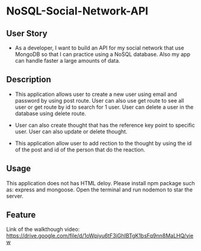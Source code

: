 # NoSQL-Social-Network-API

## User Story

- As a developer, I want to build an API for my social network that use MongoDB so that I can practice using a NoSQL database. Also my app can handle faster a large amounts of data.

## Description

- This application allows user to create a new user using email and password by using post route. User can also use get route to see all user or get route by id to search for 1 user. User can delete a user in the database using delete route.

- User can also create thought that has the reference key point to specific user. User can also update or delete thought.

- This application allow user to add rection to the thought by using the id of the post and id of the person that do the reaction.

## Usage

This application does not has HTML deloy. Please install npm package such as: express and mongoose. Open the terminal and run nodemon to star the server.

## Feature

Link of the walkthough video: https://drive.google.com/file/d/1oWpiyu6tF3iGhIBTgK1bsFq9nn8MaLHQ/view